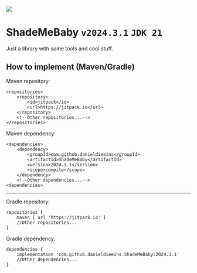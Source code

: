 [![](https://jitpack.io/v/danieldieeins/ShadeMeBaby.svg)](https://jitpack.io/#danieldieeins/ShadeMeBaby)
# ShadeMeBaby ``v2024.3.1`` `JDK 21`
Just a library with some tools and cool stuff.

How to implement (Maven/Gradle)
---
Maven repository:
```
<repositories>
    <repository>
        <id>jitpack</id>
        <url>https://jitpack.io</url>
    </repository>
    <!--Other repositories...-->
</repositories>
```
Maven dependency:
```
<dependencies>
    <dependency>
        <groupId>com.github.danieldieeins</groupId>
        <artifactId>ShadeMeBaby</artifactId>
        <version>2024.3.1</version>
        <scope>compile</scope>
    </dependency>
    <!--Other dependencies...-->
<dependencies>
```
---
Gradle repository:
```
repositories {
    maven { url 'https://jitpack.io' }
    //Other repositories...
}
```
Gradle dependency:
```
dependencies {
    implementation 'com.github.danieldieeins:ShadeMeBaby:2024.3.1'
    //Other dependencies...
}
```

